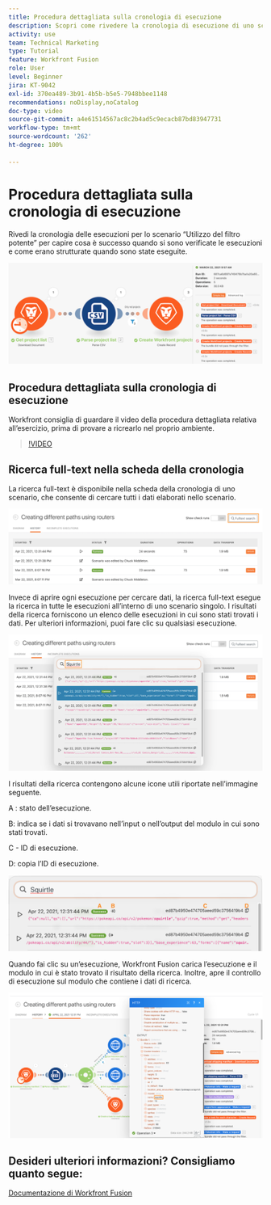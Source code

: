 ```yaml
---
title: Procedura dettagliata sulla cronologia di esecuzione
description: Scopri come rivedere la cronologia di esecuzione di uno scenario per capire cosa è successo e quando in  [!DNL Adobe Workfront Fusion].
activity: use
team: Technical Marketing
type: Tutorial
feature: Workfront Fusion
role: User
level: Beginner
jira: KT-9042
exl-id: 370ea489-3b91-4b5b-b5e5-7948bbee1148
recommendations: noDisplay,noCatalog
doc-type: video
source-git-commit: a4e61514567ac8c2b4ad5c9ecacb87bd83947731
workflow-type: tm+mt
source-wordcount: '262'
ht-degree: 100%

---
```


# Procedura dettagliata sulla cronologia di esecuzione

Rivedi la cronologia delle esecuzioni per lo scenario “Utilizzo del filtro potente” per capire cosa è successo quando si sono verificate le esecuzioni e come erano strutturate quando sono state eseguite.

![Immagine della cronologia di esecuzione in uno scenario Fusion](assets/execution-history-and-scheduling-1.png)

## Procedura dettagliata sulla cronologia di esecuzione

Workfront consiglia di guardare il video della procedura dettagliata relativa all’esercizio, prima di provare a ricrearlo nel proprio ambiente.

>[!VIDEO](https://video.tv.adobe.com/v/335283/?quality=12&learn=on)


## Ricerca full-text nella scheda della cronologia

La ricerca full-text è disponibile nella scheda della cronologia di uno scenario, che consente di cercare tutti i dati elaborati nello scenario.

![Immagine della ricerca nella cronologia di esecuzione](assets/execution-history-and-scheduling-2.png)

Invece di aprire ogni esecuzione per cercare dati, la ricerca full-text esegue la ricerca in tutte le esecuzioni all’interno di uno scenario singolo. I risultati della ricerca forniscono un elenco delle esecuzioni in cui sono stati trovati i dati. Per ulteriori informazioni, puoi fare clic su qualsiasi esecuzione.

![Immagine di una ricerca nella cronologia di esecuzione](assets/execution-history-and-scheduling-3.png)

I risultati della ricerca contengono alcune icone utili riportate nell’immagine seguente.

A : stato dell’esecuzione.

B: indica se i dati si trovavano nell’input o nell’output del modulo in cui sono stati trovati.

C - ID di esecuzione.

D: copia l’ID di esecuzione.

![Immagine dei risultati di una ricerca nella cronologia di esecuzione](assets/execution-history-and-scheduling-4.png)

Quando fai clic su un’esecuzione, Workfront Fusion carica l’esecuzione e il modulo in cui è stato trovato il risultato della ricerca. Inoltre, apre il controllo di esecuzione sul modulo che contiene i dati di ricerca.

![Immagine di un collegamento alla cronologia di esecuzione](assets/execution-history-and-scheduling-5.png)


## Desideri ulteriori informazioni? Consigliamo quanto segue:

[Documentazione di Workfront Fusion](https://experienceleague.adobe.com/docs/workfront/using/adobe-workfront-fusion/workfront-fusion-2.html?lang=it)
